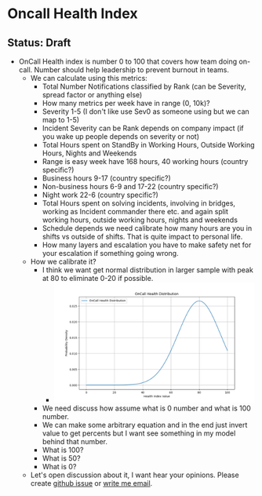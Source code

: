 # Oncall Health Index 

## Status: Draft

- OnCall Health index is number 0 to 100 that covers how team doing on-call. Number should help leadership to prevent burnout in teams.
	- We can calculate using this metrics:
		- Total Number Notifications classified by Rank (can be Severity, spread factor or anything else)
  		- How many metrics per week have in range (0, 10k)?
  		- Severity 1-5 (I don't like use Sev0 as someone using but we can map to 1-5)
		- Incident Severity can be Rank depends on company impact (if you wake up people depends on severity or not)
		- Total Hours spent on StandBy in Working Hours, Outside Working Hours, Nights and Weekends
  		- Range is easy week have 168 hours, 40 working hours (country specific?)
  		- Business hours 9-17 (country specific?)
  		- Non-business hours 6-9 and 17-22 (country specific?)
  		- Night work 22-6 (country specific?)
		- Total Hours spent on solving incidents, involving in bridges, working as Incident commander there etc. and again split working hours, outside working hours, nights and weekends
		- Schedule depends we need calibrate how many hours are you in shifts vs outside of shifts. That is quite impact to personal life.
		- How many layers and escalation you have to make safety net for your escalation if something going wrong.
	- How we calibrate it?
		- I think we want get normal distribution in larger sample with peak at 80 to eliminate 0-20 if possible.
			- ![](./oncall_health_index.png)
		- We need discuss how assume what is 0 number and what is 100 number.
		- We can make some arbitrary equation and in the end just invert value to get percents but I want see something in my model behind that number.
		- What is 100?
		- What is 50?
		- What is 0?
	- Let's open discussion about it, I want hear your opinions. Please create [github issue](https://github.com/abtris/oncall-heath/issues) or [write me email](mailto:ladislav@prskavec.net?subject=oncall-health).		
